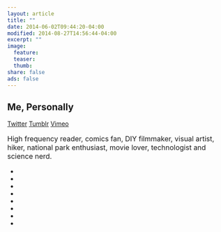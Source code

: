 ```yaml
---
layout: article
title: ""
date: 2014-06-02T09:44:20-04:00
modified: 2014-08-27T14:56:44-04:00
excerpt: ""
image:
  feature:
  teaser:
  thumb:
share: false
ads: false
---
```


## Me, Personally
<div class="inline-btn">
  <a class="btn-social twitter" href="https://twitter.com/danieltimed" target="_blank"><i class="fa fa-twitter" aria-hidden="true"></i> Twitter</a>
  <a class="btn-social tumblr" href="http://graphicpile.tumblr.com/" target="_blank"><i class="fa fa-tumblr" aria-hidden="true"></i> Tumblr</a>
  <a class="btn-social vimeo"  href="https://vimeo.com/dtimek" target="_blank"><i class="fa fa-vimeo-square" aria-hidden="true"></i>  Vimeo</a>
</div><!-- /.share-this -->

<p style="font-size: 16px;">High frequency reader, comics fan, DIY filmmaker, visual artist, hiker, national park enthusiast, movie lover, technologist and science nerd.</p>

<ul class="th-grid">
  <li>
    <a href="#"><img src="../../images/book-about.jpg" alt=""></a>
  </li>
  <li>
    <a href="#"><img src="../../images/comics-about.jpg" alt=""></a>
  </li>
  <li>
    <a href="#"><img src="../../images/dolly-about.jpg" alt=""></a>
  </li>
  <li>
    <a href="#"><img src="../../images/drawing-about.jpg" alt=""></a>
  </li>
  <li>
    <a href="#"><img src="../../images/hiking-about.jpg" alt=""></a>
  </li>
  <li>
    <a href="#"><img src="../../images/movies-about.jpg" alt=""></a>
  </li>
  <li>
    <a href="#"><img src="../../images/pc-about.jpg" alt=""></a>
  </li>
  <li>
    <a href="#"><img src="../../images/solar-about.jpg" alt=""></a>
  </li>
</ul>


